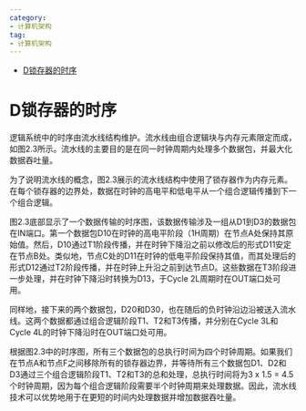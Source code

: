 ```yaml
---
category: 
- 计算机架构
tag:
- 计算机架构
---
```


- [D锁存器的时序](#d锁存器的时序)

# D锁存器的时序

逻辑系统中的时序由流水线结构维护。流水线由组合逻辑块与内存元素限定而成，如图2.3所示。流水线的主要目的是在同一时钟周期内处理多个数据包，并最大化数据吞吐量。

为了说明流水线的概念，图2.3展示的流水线结构中使用了锁存器作为内存元素。在每个锁存器的边界处，数据在时钟的高电平和低电平从一个组合逻辑传播到下一个组合逻辑。

图2.3底部显示了一个数据传输的时序图，该数据传输涉及一组从D1到D3的数据包在IN端口。第一个数据包D10在时钟的高电平阶段（1H周期）在节点A处保持其原始值。然后，D10通过T1阶段传播，并在时钟下降沿之前以修改后的形式D11安定在节点B处。类似地，节点C处的D11在时钟的低电平阶段保持其值，而其处理后的形式D12通过T2阶段传播，并在时钟上升沿之前到达节点D。这些数据在T3阶段进一步处理，并在时钟下降沿时转换为D13，于Cycle 2L周期时在OUT端口处可用。


同样地，接下来的两个数据包，D20和D30，也在随后的负时钟沿边沿被送入流水线。这两个数据都通过组合逻辑阶段T1、T2和T3传播，并分别在Cycle 3L和Cycle 4L的时钟下降沿时在OUT端口处可用。

根据图2.3中的时序图，所有三个数据包的总执行时间为四个时钟周期。如果我们在节点A和节点F之间移除所有的锁存器边界，并等待所有三个数据包D1、D2和D3通过三个组合逻辑阶段T1、T2和T3的总和处理，总执行时间将为3 x 1.5 = 4.5个时钟周期，因为每个组合逻辑阶段需要半个时钟周期来处理数据。因此，流水线技术可以优势地用于在更短的时间内处理数据并增加数据吞吐量。
